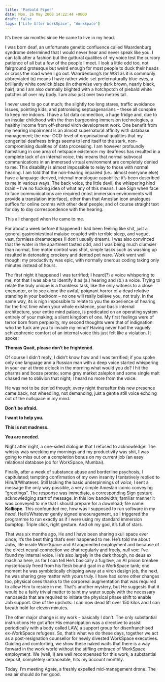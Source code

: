 ```yaml
---
title: 'Piebald Piper'
date: Mon, 26 May 2008 14:22:44 +0000
draft: false
tags: ['Life After WorkSpace', 'WorkSpace']
---
```


It’s been six months since He came to live in my head.

I was born deaf, an unfortunate genetic confluence called Waardenburg syndrome determined that I would never hear and never speak like you. I can talk after a fashion but the guttural qualities of my voice test the cursory patience of all but a few of the people I meet. I look a little odd too, not fairground grotesque but weird enough for most people to duck their heads or cross the road when I go out. Waardenburg’s (or WS1 as it is commonly abbreviated to) means I have rather wide-set preternaturally blue eyes, a brilliantly white cowlick blaze (in otherwise very dark brown, nearly black, hair); and I am also dermally blighted with a hotchpotch of piebald white patches all over my body. I am also just over two metres tall.

I never used to go out much; the slightly too long stares, traffic avoidance issues, pointing kids, and patronising septuagenarians – these all conspire to keep me indoors. I have a fat data connection, a huge fridge and, due to an insular childhood with the then burgeoning immersion technologies, a healthy income from off-shored virch development work. One benefit from my hearing impairment is an almost supernatural affinity with database management; the near OCD-level of organisational qualities that my congenital deafness brings seems to lend itself to the stark, non-compromising dualities of data processing. I am however profoundly hamstrung in one area of netspace existence: my deafness has resulted in a complete lack of an internal voice, this means that normal subvocal communications in an immersed virtual environment are completely denied to me. This disability is almost impossible to relay to those with normal hearing. I am told that the non-hearing impaired (i.e.: almost everyone else) have a language-derived, internal monologue capability; it’s been described to me in various ways. The back voice, the little devil, the whispering hind brain – I’ve no fucking idea of what any of this means. I use Sign when face to face communications are required (most immersion environments will provide a translation interface), other than that Ameslan icon analogues suffice for online comms with other deaf people; and of course straight text for day to day correspondence with the hearing.

This all changed when He came to me.

For about a week before it happened I had been feeling like shit, just a general gastrointestinal malaise coupled with terrible sleep, and vague, vast, formless dreamscapes (I don’t usually dream). I was also convinced that the water in the apartment tasted odd, and I was being much clumsier than normal, fine motor control was shot, simple tasks such as washing up resulted in detonating crockery and dented pot ware. Work went well though; my productivity was epic, with normally onerous coding taking only minutes instead of hours.

The first night it happened I was terrified; I heard(?) a voice whispering to me, not that I was able to identify it as (a.) hearing and (b.) a voice. Trying to relate the truly unique is a thankless task, like the only witness to a close encounter, or to see alone the awful, poignant horror of a dead relative standing in your bedroom – no one will really believe you, not truly. In the same way, its is nigh impossible to relate to you the experience of hearing for the first time when your whole existence, your basic internal architecture, your entire mind palace, is predicated on an operating system entirely of your making; a silent kingdom of one. My first feelings were of terror born from perplexity, my second thoughts were that of indignation: who the fuck are you to invade my mind? Having never had the vaguely schizophrenic comfort of an internal voice this just felt like a violation. It spoke:

**Thomas Quait, please don’t be frightened.**

Of course I didn’t reply, I didn’t know how and I was terrified; if you spoke only one language and a Russian man with a deep voice started whispering in your ear at three o’clock in the morning what would you do? I hit the pharms and booze pronto; some grey market zaleplon and some single malt chased me to oblivion that night; I heard no more from the voice.

He was not to be denied though; every night thereafter this new presence came back, not wheedling, not demanding, just a gentle still voice echoing out of the nullspace in my mind.

**Don’t be afraid.**

**I want to help you.**

**This is not madness.**

**You are needed.**

Night after night, a one-sided dialogue that I refused to acknowledge. The whisky was wrecking my mornings and my productivity was shit, I was going to miss out on a completion bonus on my current job (an easy relational database job for WorkSpace, Mumbai).

Finally, after a week of substance abuse and borderline psychosis, I capitulated; tempting confirmation of my own insanity I tentatively replied to Him/It/Whatever. Still lacking the basic underpinnings of _voice,_ I sent a message the only way possible, a very simple Ameslan iconic conveying “greetings”. The response was immediate, a corresponding Sign gesture acknowledging start of message. In this low bandwidth, familiar manner it was conveyed to me that I should prepare for a download; file name: **Kalliope.** This confounded me, how was I supposed to run software in my _head_, He/It/Whatever gently signed encouragement, so I triggered the programme to run exactly as if I were using my standard immersion bumptop: Triple click, right gesture. And oh my god, it’s full of stars.

That was six months ago, He and I have been sharing skull space ever since, it’s the best thing that’s ever happened to me. He’s told me about Jobs, life inside WorkSpace and AI augmented employment and because of the direct neural connection we chat regularly  and freely, _null vox_: I've found my internal voice. He’s also largely in the dark though, no deus ex machina here, as far I can tell He’s basically a fugitive, an AI prison breakee mysteriously freed from his flesh bound gaol in a WorkSpace tank; one moment he was symbiotically chipping away at a virch design job, the next, he was sharing grey matter with yours truly. I have had some other changes too, physical ones thanks to the corporeal augmentation that was required to allow Him to reside in me. That's another mystery, but He suggests that it would be a fairly trivial matter to taint my water supply with the necessary nanoseeds that are required to initiate the physical phase shift to enable Job support. One of the upshots: I can now dead lift over 150 kilos and I can breath hold for eleven minutes.

The other major change is my work - basically I don’t. The only substantial instructions He got after His emancipation was a directive to assist periodically with a body called LAW, a support group for disenfranchised ex-WorkSpace refugees. So, that’s what we do these days, together we act as a post-resignation counsellor for newly divested WorkSpace executives. Guiding and comforting, we show these naked waifs that there is a way forward in the work world without the stifling embrace of WorkSpace employment. We (well, I) are well recompensed for this work, a substantial deposit, completely untraceable, hits my account monthly.

Today, I’m meeting Agate, a freshly expelled mid-management drone. The sea air should do her good.